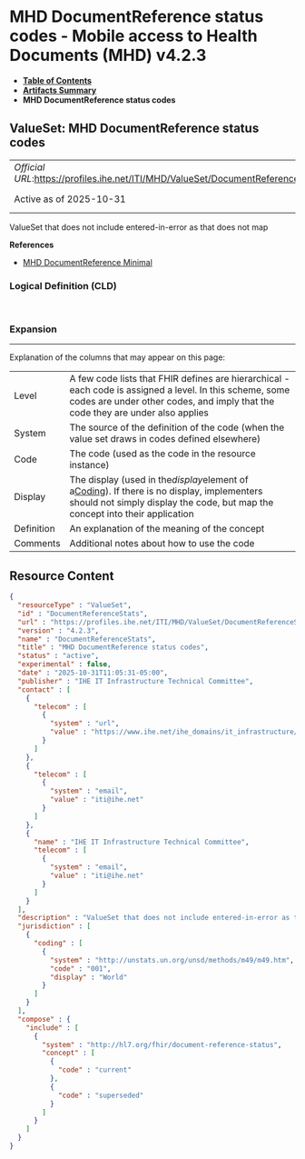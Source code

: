 # MHD DocumentReference status codes - Mobile access to Health Documents (MHD) v4.2.3

* [**Table of Contents**](toc.md)
* [**Artifacts Summary**](artifacts.md)
* **MHD DocumentReference status codes**

## ValueSet: MHD DocumentReference status codes 

| | |
| :--- | :--- |
| *Official URL*:https://profiles.ihe.net/ITI/MHD/ValueSet/DocumentReferenceStats | *Version*:4.2.3 |
| Active as of 2025-10-31 | *Computable Name*:DocumentReferenceStats |

 
ValueSet that does not include entered-in-error as that does not map 

 **References** 

* [MHD DocumentReference Minimal](StructureDefinition-IHE.MHD.Minimal.DocumentReference.md)

### Logical Definition (CLD)

 

### Expansion

-------

 Explanation of the columns that may appear on this page: 

| | |
| :--- | :--- |
| Level | A few code lists that FHIR defines are hierarchical - each code is assigned a level. In this scheme, some codes are under other codes, and imply that the code they are under also applies |
| System | The source of the definition of the code (when the value set draws in codes defined elsewhere) |
| Code | The code (used as the code in the resource instance) |
| Display | The display (used in the*display*element of a[Coding](http://hl7.org/fhir/R4/datatypes.html#Coding)). If there is no display, implementers should not simply display the code, but map the concept into their application |
| Definition | An explanation of the meaning of the concept |
| Comments | Additional notes about how to use the code |



## Resource Content

```json
{
  "resourceType" : "ValueSet",
  "id" : "DocumentReferenceStats",
  "url" : "https://profiles.ihe.net/ITI/MHD/ValueSet/DocumentReferenceStats",
  "version" : "4.2.3",
  "name" : "DocumentReferenceStats",
  "title" : "MHD DocumentReference status codes",
  "status" : "active",
  "experimental" : false,
  "date" : "2025-10-31T11:05:31-05:00",
  "publisher" : "IHE IT Infrastructure Technical Committee",
  "contact" : [
    {
      "telecom" : [
        {
          "system" : "url",
          "value" : "https://www.ihe.net/ihe_domains/it_infrastructure/"
        }
      ]
    },
    {
      "telecom" : [
        {
          "system" : "email",
          "value" : "iti@ihe.net"
        }
      ]
    },
    {
      "name" : "IHE IT Infrastructure Technical Committee",
      "telecom" : [
        {
          "system" : "email",
          "value" : "iti@ihe.net"
        }
      ]
    }
  ],
  "description" : "ValueSet that does not include entered-in-error as that does not map",
  "jurisdiction" : [
    {
      "coding" : [
        {
          "system" : "http://unstats.un.org/unsd/methods/m49/m49.htm",
          "code" : "001",
          "display" : "World"
        }
      ]
    }
  ],
  "compose" : {
    "include" : [
      {
        "system" : "http://hl7.org/fhir/document-reference-status",
        "concept" : [
          {
            "code" : "current"
          },
          {
            "code" : "superseded"
          }
        ]
      }
    ]
  }
}

```
